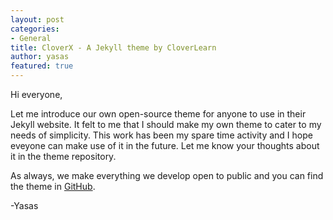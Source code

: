 ```yaml
---
layout: post
categories:
- General
title: CloverX - A Jekyll theme by CloverLearn
author: yasas
featured: true
---
```


Hi everyone, 

Let me introduce our own open-source theme for anyone to use in their Jekyll website. It felt to me that I should make my own theme to cater to my needs of simplicity. This work has been my spare time activity and I hope eveyone can make use of it in the future. Let me know your thoughts about it in the theme repository. 

As always, we make everything we develop open to public and you can find the theme in [GitHub](https://github.com/cloverlearn/cloverx).

-Yasas

